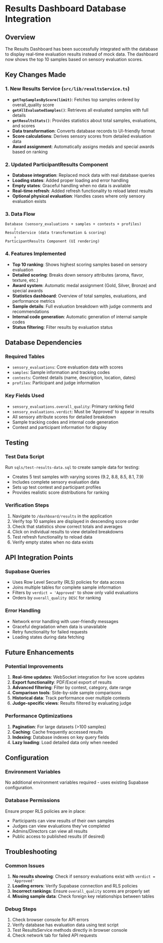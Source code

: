 # Results Dashboard Database Integration

## Overview

The Results Dashboard has been successfully integrated with the database to display real-time evaluation results instead of mock data. The dashboard now shows the top 10 samples based on sensory evaluation scores.

## Key Changes Made

### 1. New Results Service (`src/lib/resultsService.ts`)

- **`getTopSamplesByScore(limit)`**: Fetches top samples ordered by overall_quality score
- **`getAllEvaluatedSamples()`**: Retrieves all evaluated samples with full details
- **`getResultsStats()`**: Provides statistics about total samples, evaluations, and scores
- **Data transformation**: Converts database records to UI-friendly format
- **Score calculations**: Derives sensory scores from detailed evaluation data
- **Award assignment**: Automatically assigns medals and special awards based on ranking

### 2. Updated ParticipantResults Component

- **Database integration**: Replaced mock data with real database queries
- **Loading states**: Added proper loading and error handling
- **Empty states**: Graceful handling when no data is available
- **Real-time refresh**: Added refresh functionality to reload latest results
- **Optional physical evaluation**: Handles cases where only sensory evaluation exists

### 3. Data Flow

```
Database (sensory_evaluations + samples + contests + profiles)
    ↓
ResultsService (data transformation & scoring)
    ↓
ParticipantResults Component (UI rendering)
```

### 4. Features Implemented

- **Top 10 ranking**: Shows highest scoring samples based on sensory evaluation
- **Detailed scoring**: Breaks down sensory attributes (aroma, flavor, texture, etc.)
- **Award system**: Automatic medal assignment (Gold, Silver, Bronze) and special awards
- **Statistics dashboard**: Overview of total samples, evaluations, and performance metrics
- **Sample details**: Full evaluation breakdown with judge comments and recommendations
- **Internal code generation**: Automatic generation of internal sample codes
- **Status filtering**: Filter results by evaluation status

## Database Dependencies

### Required Tables

- `sensory_evaluations`: Core evaluation data with scores
- `samples`: Sample information and tracking codes
- `contests`: Contest details (name, description, location, dates)
- `profiles`: Participant and judge information

### Key Fields Used

- `sensory_evaluations.overall_quality`: Primary ranking field
- `sensory_evaluations.verdict`: Must be 'Approved' to appear in results
- All sensory attribute scores for detailed breakdown
- Sample tracking codes and internal code generation
- Contest and participant information for display

## Testing

### Test Data Script

Run `sqls/test-results-data.sql` to create sample data for testing:

- Creates 5 test samples with varying scores (9.2, 8.8, 8.5, 8.1, 7.9)
- Includes complete sensory evaluation data
- Sets up test contest and participant profiles
- Provides realistic score distributions for ranking

### Verification Steps

1. Navigate to `/dashboard/results` in the application
2. Verify top 10 samples are displayed in descending score order
3. Check that statistics show correct totals and averages
4. Click on individual results to view detailed breakdowns
5. Test refresh functionality to reload data
6. Verify empty states when no data exists

## API Integration Points

### Supabase Queries

- Uses Row Level Security (RLS) policies for data access
- Joins multiple tables for complete sample information
- Filters by `verdict = 'Approved'` to show only valid evaluations
- Orders by `overall_quality DESC` for ranking

### Error Handling

- Network error handling with user-friendly messages
- Graceful degradation when data is unavailable
- Retry functionality for failed requests
- Loading states during data fetching

## Future Enhancements

### Potential Improvements

1. **Real-time updates**: WebSocket integration for live score updates
2. **Export functionality**: PDF/Excel export of results
3. **Advanced filtering**: Filter by contest, category, date range
4. **Comparison tools**: Side-by-side sample comparisons
5. **Historical data**: Track performance over multiple contests
6. **Judge-specific views**: Results filtered by evaluating judge

### Performance Optimizations

1. **Pagination**: For large datasets (>100 samples)
2. **Caching**: Cache frequently accessed results
3. **Indexing**: Database indexes on key query fields
4. **Lazy loading**: Load detailed data only when needed

## Configuration

### Environment Variables

No additional environment variables required - uses existing Supabase configuration.

### Database Permissions

Ensure proper RLS policies are in place:

- Participants can view results of their own samples
- Judges can view evaluations they've completed
- Admins/Directors can view all results
- Public access to published results (if desired)

## Troubleshooting

### Common Issues

1. **No results showing**: Check if sensory evaluations exist with `verdict = 'Approved'`
2. **Loading errors**: Verify Supabase connection and RLS policies
3. **Incorrect rankings**: Ensure `overall_quality` scores are properly set
4. **Missing sample data**: Check foreign key relationships between tables

### Debug Steps

1. Check browser console for API errors
2. Verify database has evaluation data using test script
3. Test ResultsService methods directly in browser console
4. Check network tab for failed API requests
